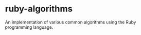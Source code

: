 ruby-algorithms
===============

An implementation of various common algorithms using the Ruby programming language.
